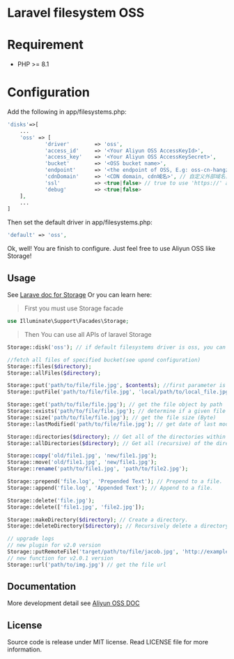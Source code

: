 # Laravel filesystem OSS

# Requirement

- PHP >= 8.1

# Configuration

Add the following in app/filesystems.php:

```php
'disks'=>[
    ...
    'oss' => [
            'driver'        => 'oss',
            'access_id'     => '<Your Aliyun OSS AccessKeyId>',
            'access_key'    => '<Your Aliyun OSS AccessKeySecret>',
            'bucket'        => '<OSS bucket name>',
            'endpoint'      => '<the endpoint of OSS, E.g: oss-cn-hangzhou.aliyuncs.com>', // OSS 外网节点
            'cdnDomain'     => '<CDN domain, cdn域名>', // 自定义外部域名，或 bucketName.oss-cn-hangzhou.aliyuncs.com
            'ssl'           => <true|false> // true to use 'https://' and false to use 'http://'. default is false,
            'debug'         => <true|false>
    ],
    ...
]
```
Then set the default driver in app/filesystems.php:
```php
'default' => 'oss',
```
Ok, well! You are finish to configure. Just feel free to use Aliyun OSS like Storage!

## Usage
See [Larave doc for Storage](https://laravel.com/docs/5.2/filesystem#custom-filesystems)
Or you can learn here:

> First you must use Storage facade

```php
use Illuminate\Support\Facades\Storage;
```    
> Then You can use all APIs of laravel Storage

```php
Storage::disk('oss'); // if default filesystems driver is oss, you can skip this step

//fetch all files of specified bucket(see upond configuration)
Storage::files($directory);
Storage::allFiles($directory);

Storage::put('path/to/file/file.jpg', $contents); //first parameter is the target file path, second paramter is file content
Storage::putFile('path/to/file/file.jpg', 'local/path/to/local_file.jpg'); // upload file from local path

Storage::get('path/to/file/file.jpg'); // get the file object by path
Storage::exists('path/to/file/file.jpg'); // determine if a given file exists on the storage(OSS)
Storage::size('path/to/file/file.jpg'); // get the file size (Byte)
Storage::lastModified('path/to/file/file.jpg'); // get date of last modification

Storage::directories($directory); // Get all of the directories within a given directory
Storage::allDirectories($directory); // Get all (recursive) of the directories within a given directory

Storage::copy('old/file1.jpg', 'new/file1.jpg');
Storage::move('old/file1.jpg', 'new/file1.jpg');
Storage::rename('path/to/file1.jpg', 'path/to/file2.jpg');

Storage::prepend('file.log', 'Prepended Text'); // Prepend to a file.
Storage::append('file.log', 'Appended Text'); // Append to a file.

Storage::delete('file.jpg');
Storage::delete(['file1.jpg', 'file2.jpg']);

Storage::makeDirectory($directory); // Create a directory.
Storage::deleteDirectory($directory); // Recursively delete a directory.It will delete all files within a given directory, SO Use with caution please.

// upgrade logs
// new plugin for v2.0 version
Storage::putRemoteFile('target/path/to/file/jacob.jpg', 'http://example.com/jacob.jpg'); //upload remote file to storage by remote url
// new function for v2.0.1 version
Storage::url('path/to/img.jpg') // get the file url
```

## Documentation

More development detail see [Aliyun OSS DOC](https://help.aliyun.com/document_detail/32099.html?spm=5176.doc31981.6.335.eqQ9dM)

## License

Source code is release under MIT license. Read LICENSE file for more information.
